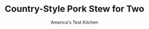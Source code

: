 ---
layout: ../../layouts/MarkdownPostLayout.astro
title: Country-Style Pork Stew for Two
author: America's Test Kitchen
pubDate: 2023-03-15
description: "Could we make a light-yet-complex spring stew with tender vegetables and savory pork, all in less than an hour?"
image_url: https://res.cloudinary.com/hksqkdlah/image/upload/ar_1:1,c_fill,dpr_2.0,f_auto,fl_lossy.progressive.strip_profile,g_faces:auto,q_auto:low,w_344/23755_sfs-country-style-pork-stew-for-two-3-1
tags: ["Main Courses","Pork","For Two","Stews"]
calories: 1281
protein: 52
carbohydrates: 40
fats: 
fiber: 6
ingredients: ["1 (12-ounce), pork tenderloin, trimmed and cut into 3/4-inch chunks",", Salt and pepper","1 tablespoon, vegetable oil","8 ounces, Yukon Gold potatoes, unpeeled, cut into 1-inch chunks","4 ounces, kielbasa sausage, halved lengthwise and sliced 1/2 inch thick","2 , carrots, peeled and cut into 1/2-inch chunks","1/4 cup, finely chopped onion","1 , garlic clove, minced","1/2 teaspoon, herbes de Provence","2 cups, chicken broth","1/4 head, savoy cabbage, cored and cut into 1-inch pieces (1 cup)","1 tablespoon, minced fresh chives"]
serves: 2
time: "1 hour"
instructions: ["Pat pork dry with paper towels and season with 1/4 teaspoon salt and 1/4 teaspoon pepper; set aside. Heat oil in large saucepan over medium heat until shimmering. Add potatoes, kielbasa, carrots, and onion and cook, stirring constantly, until potato starch begins to release and coat other ingredients, about 3 minutes. Add garlic and herbes de Provence and cook until fragrant, about 30 seconds.","Add broth and bring to boil. Cover, reduce heat to medium-low, and simmer until vegetables are tender, about 10 minutes. Add cabbage, cover, and cook for 5 minutes longer.","Increase heat to high and bring to boil. Stir in pork and cook until no longer pink, about 30 seconds. Remove from heat, cover, and let sit until pork is cooked through, about 7 minutes.","Using back of spoon, mash about one-third of potatoes against side of saucepan until stew is slightly thickened. Season with salt and pepper to taste. Serve, sprinkled with chives."]
nutrition: ["1863 mg Potassium","642 mg Phosphorus","87 mg Calcium","4 mg Iron","109 mg Magnesium","1627 mg Sodium","5 mg Zinc","30 g Fat","19 mg Niacin (B3)","14 g Monounsaturated","5 g Polyunsaturated","1 mg Thiamin (B1)","37 mg Vitamin C","1 µg Vitamin D","151 mg Cholesterol","7 g Saturated","6 g Fiber","70 µg Folate (food)","9 g Sugars","39 µg Vitamin K","562 g Water","40 g Carbs","70 µg Folate equivalent (total)","52 g Protein","3 mg Vitamin E","1 µg Vitamin B12","2 mg Vitamin B6","544 µg Vitamin A","640 kcal Energy","1281 calories"]
notes: "It’s important to stir the potato mixture continuously in step 1 to release the potato starch that will help give body to the stew. Green cabbage can be substituted for the savoy cabbage, but it should be added to the pot with the broth in step 2 and simmered for 15 minutes total."
---